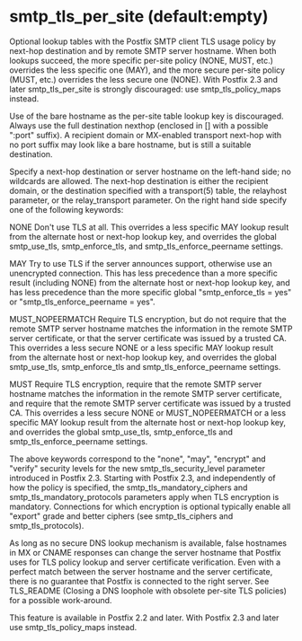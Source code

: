 # smtp_tls_per_site (default:empty) 

 Optional lookup tables with the Postfix SMTP client TLS usage
policy by next-hop destination and by remote SMTP server hostname.
When both lookups succeed, the more specific per-site policy (NONE,
MUST, etc.) overrides the less specific one (MAY), and the more secure
per-site policy (MUST, etc.) overrides the less secure one (NONE).
With Postfix 2.3 and later smtp_tls_per_site is strongly discouraged:
use smtp_tls_policy_maps instead. 

 Use of the bare hostname as the per-site table lookup key is
discouraged. Always use the full destination nexthop (enclosed in
[] with a possible ":port" suffix). A recipient domain or MX-enabled
transport next-hop with no port suffix may look like a bare hostname,
but is still a suitable destination. 

 Specify a next-hop destination or server hostname on the left-hand
side; no wildcards are allowed. The next-hop destination is either
the recipient domain, or the destination specified with a transport(5)
table, the relayhost parameter, or the relay_transport parameter.
On the right hand side specify one of the following keywords:  



 NONE   Don't use TLS at all. This overrides a less
specific MAY lookup result from the alternate host or next-hop
lookup key, and overrides the global smtp_use_tls, smtp_enforce_tls,
and smtp_tls_enforce_peername settings. 

 MAY   Try to use TLS if the server announces support,
otherwise use an unencrypted connection. This has less precedence
than a more specific result (including NONE) from the alternate
host or next-hop lookup key, and has less precedence than the more
specific global "smtp_enforce_tls = yes" or "smtp_tls_enforce_peername
= yes".  

 MUST_NOPEERMATCH   Require TLS encryption, but do not
require that the remote SMTP server hostname matches the information
in the remote SMTP server certificate, or that the server certificate
was issued by a trusted CA. This overrides a less secure NONE
or a less specific MAY lookup result from the alternate host
or next-hop lookup key, and overrides the global smtp_use_tls,
smtp_enforce_tls and smtp_tls_enforce_peername settings.  

 MUST   Require TLS encryption, require that the remote
SMTP server hostname matches the information in the remote SMTP
server certificate, and require that the remote SMTP server certificate
was issued by a trusted CA. This overrides a less secure NONE
or MUST_NOPEERMATCH or a less specific MAY lookup
result from the alternate host or next-hop lookup key, and overrides
the global smtp_use_tls, smtp_enforce_tls and smtp_tls_enforce_peername
settings.  



 The above keywords correspond to the "none", "may", "encrypt" and
"verify" security levels for the new smtp_tls_security_level parameter
introduced in Postfix 2.3. Starting with Postfix 2.3, and independently
of how the policy is specified, the smtp_tls_mandatory_ciphers and
smtp_tls_mandatory_protocols parameters apply when TLS encryption
is mandatory. Connections for which encryption is optional typically
enable all "export" grade and better ciphers (see smtp_tls_ciphers
and smtp_tls_protocols). 

 As long as no secure DNS lookup mechanism is available, false
hostnames in MX or CNAME responses can change the server hostname
that Postfix uses for TLS policy lookup and server certificate
verification. Even with a perfect match between the server hostname and
the server certificate, there is no guarantee that Postfix is connected
to the right server.  See TLS_README (Closing a DNS loophole with obsolete
per-site TLS policies) for a possible work-around. 

 This feature is available in Postfix 2.2 and later. With
Postfix 2.3 and later use smtp_tls_policy_maps instead. 


